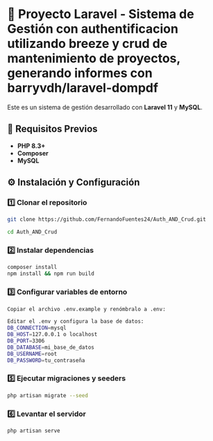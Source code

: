 # 🚀 Proyecto Laravel - Sistema de Gestión con authentificacion utilizando breeze y crud de mantenimiento de proyectos, generando informes con barryvdh/laravel-dompdf

Este es un sistema de gestión desarrollado con **Laravel 11** y **MySQL**.

## 📌 Requisitos Previos

- **PHP 8.3+**
- **Composer**
- **MySQL** 

## ⚙️ Instalación y Configuración

### 1️⃣ Clonar el repositorio  
```sh
git clone https://github.com/FernandoFuentes24/Auth_AND_Crud.git

cd Auth_AND_Crud
```
### 2️⃣ Instalar dependencias
```sh
composer install
npm install && npm run build
```
### 3️⃣ Configurar variables de entorno
```sh
Copiar el archivo .env.example y renómbralo a .env:

Editar el .env y configura la base de datos:
DB_CONNECTION=mysql
DB_HOST=127.0.0.1 o localhost
DB_PORT=3306 
DB_DATABASE=mi_base_de_datos
DB_USERNAME=root
DB_PASSWORD=tu_contraseña
```
### 5️⃣ Ejecutar migraciones y seeders
```sh
php artisan migrate --seed
```
### 6️⃣ Levantar el servidor
```sh
php artisan serve
```